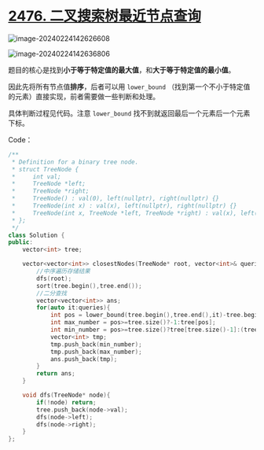 # [2476. 二叉搜索树最近节点查询](https://leetcode.cn/problems/closest-nodes-queries-in-a-binary-search-tree/)



![image-20240224142626608](http://henry-typora.oss-cn-beijing.aliyuncs.com/img/image-20240224142626608.png)

![image-20240224142636806](http://henry-typora.oss-cn-beijing.aliyuncs.com/img/image-20240224142636806.png)



题目的核心是找到**小于等于特定值的最大值**，和**大于等于特定值的最小值**。

因此先将所有节点值**排序**，后者可以用 `lower_bound` （找到第一个不小于特定值的元素）直接实现，前者需要做一些判断和处理。

具体判断过程见代码。注意 `lower_bound` 找不到就返回最后一个元素后一个元素下标。



Code：

```cpp
/**
 * Definition for a binary tree node.
 * struct TreeNode {
 *     int val;
 *     TreeNode *left;
 *     TreeNode *right;
 *     TreeNode() : val(0), left(nullptr), right(nullptr) {}
 *     TreeNode(int x) : val(x), left(nullptr), right(nullptr) {}
 *     TreeNode(int x, TreeNode *left, TreeNode *right) : val(x), left(left), right(right) {}
 * };
 */
class Solution {
public:
    vector<int> tree;

    vector<vector<int>> closestNodes(TreeNode* root, vector<int>& queries) {
        //中序遍历存储结果
        dfs(root);
        sort(tree.begin(),tree.end());
        //二分查找
        vector<vector<int>> ans;
        for(auto it:queries){
            int pos = lower_bound(tree.begin(),tree.end(),it)-tree.begin();
            int max_number = pos>=tree.size()?-1:tree[pos];
            int min_number = pos>=tree.size()?tree[tree.size()-1]:(tree[pos]==it?tree[pos]:(pos==0?-1:tree[pos-1]));
            vector<int> tmp;
            tmp.push_back(min_number);
            tmp.push_back(max_number);
            ans.push_back(tmp);
        }
        return ans;
    }

    void dfs(TreeNode* node){
        if(!node) return;
        tree.push_back(node->val);
        dfs(node->left);
        dfs(node->right);
    }
};
```





